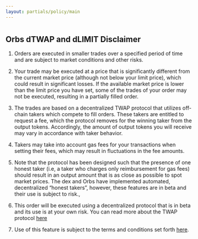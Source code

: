```yaml
---
layout: partials/policy/main
---
```


#

## Orbs dTWAP and dLIMIT Disclaimer



1. Orders are executed in smaller trades over a specified period of time and are subject to market conditions and other risks.

2. Your trade may be executed at a price that is significantly different from the current market price (although not below your limit price), which could result in significant losses. If the available market price is lower than the limit price you have set, some of the trades of your order may not be executed, resulting in a partially filled order.

3. The trades are based on a decentralized TWAP protocol that utilizes off-chain takers which compete to fill orders. These takers are entitled to request a fee, which the protocol removes for the winning taker from the output tokens. Accordingly, the amount of output tokens you will receive may vary in accordance with taker behavior.

4. Takers may take into account gas fees for your transactions when setting their fees, which may result in fluctuations in the fee amounts.

5. Note that the protocol has been designed such that the presence of one honest taker (i.e, a taker who charges only reimbursement for gas fees) should result in an output amount that is as close as possible to spot market prices. The dex and Orbs have implemented automated, decentralized “honest takers”, however, these features are in beta and their use is subject to risk.,

6. This order will be executed using a decentralized protocol that is in beta and its use is at your own risk. You can read more about the TWAP protocol [here](https://github.com/orbs-network/twap)

7. Use of this feature is subject to the terms and conditions set forth [here](https://github.com/orbs-network/twap/blob/master/TOS.md).